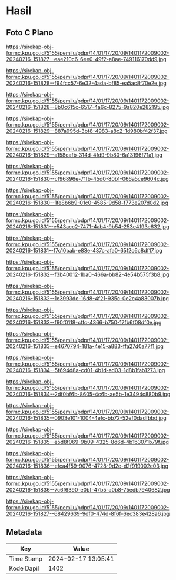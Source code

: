 # Hasil

## Foto C Plano

https://sirekap-obj-formc.kpu.go.id/5155/pemilu/pdpr/14/01/17/20/09/1401172009002-20240216-151827--eae210c6-6ee0-49f2-a8ae-749116170dd9.jpg

https://sirekap-obj-formc.kpu.go.id/5155/pemilu/pdpr/14/01/17/20/09/1401172009002-20240216-151828--f94fcc57-6e32-4ada-bf85-ea5ac8f70e2e.jpg

https://sirekap-obj-formc.kpu.go.id/5155/pemilu/pdpr/14/01/17/20/09/1401172009002-20240216-151828--8b0c615c-6517-4a6c-8275-9a820e282195.jpg

https://sirekap-obj-formc.kpu.go.id/5155/pemilu/pdpr/14/01/17/20/09/1401172009002-20240216-151829--887a995d-3bf8-4983-a8c2-1d980bf42f37.jpg

https://sirekap-obj-formc.kpu.go.id/5155/pemilu/pdpr/14/01/17/20/09/1401172009002-20240216-151829--a158eafb-314d-4fd9-9b80-6a13196f71a1.jpg

https://sirekap-obj-formc.kpu.go.id/5155/pemilu/pdpr/14/01/17/20/09/1401172009002-20240216-151830--cf96896e-71fb-45d0-80b1-066a5ce9604c.jpg

https://sirekap-obj-formc.kpu.go.id/5155/pemilu/pdpr/14/01/17/20/09/1401172009002-20240216-151830--1fe8b6b9-01c0-4585-9d58-f773e207d0d2.jpg

https://sirekap-obj-formc.kpu.go.id/5155/pemilu/pdpr/14/01/17/20/09/1401172009002-20240216-151831--e543acc2-7471-4ab4-9b54-253e4193e632.jpg

https://sirekap-obj-formc.kpu.go.id/5155/pemilu/pdpr/14/01/17/20/09/1401172009002-20240216-151831--f7c10bab-e83e-437c-afa0-65f2c6c8df17.jpg

https://sirekap-obj-formc.kpu.go.id/5155/pemilu/pdpr/14/01/17/20/09/1401172009002-20240216-151832--f3b40012-1ba0-466a-bb82-4e54b575f3b8.jpg

https://sirekap-obj-formc.kpu.go.id/5155/pemilu/pdpr/14/01/17/20/09/1401172009002-20240216-151832--1e3993dc-16d8-4f21-935c-0e2c4a83007b.jpg

https://sirekap-obj-formc.kpu.go.id/5155/pemilu/pdpr/14/01/17/20/09/1401172009002-20240216-151833--f90f0118-cffc-4366-b750-17fb6f08df0e.jpg

https://sirekap-obj-formc.kpu.go.id/5155/pemilu/pdpr/14/01/17/20/09/1401172009002-20240216-151833--e4670794-181a-4e15-a883-ffa27d0a77f1.jpg

https://sirekap-obj-formc.kpu.go.id/5155/pemilu/pdpr/14/01/17/20/09/1401172009002-20240216-151834--5f694d8a-cd01-4b1d-ad03-1d8b1fab1273.jpg

https://sirekap-obj-formc.kpu.go.id/5155/pemilu/pdpr/14/01/17/20/09/1401172009002-20240216-151834--2df0bf6b-8605-4c6b-ae5b-1e3494c880b9.jpg

https://sirekap-obj-formc.kpu.go.id/5155/pemilu/pdpr/14/01/17/20/09/1401172009002-20240216-151835--0903e101-1004-4efc-bb72-52ef0dadfbbd.jpg

https://sirekap-obj-formc.kpu.go.id/5155/pemilu/pdpr/14/01/17/20/09/1401172009002-20240216-151835--e5d8f069-9b09-4325-8d6d-4b1b3071b79f.jpg

https://sirekap-obj-formc.kpu.go.id/5155/pemilu/pdpr/14/01/17/20/09/1401172009002-20240216-151836--efca4f59-9076-4728-9d2e-d2f919002e03.jpg

https://sirekap-obj-formc.kpu.go.id/5155/pemilu/pdpr/14/01/17/20/09/1401172009002-20240216-151836--7c6f6390-e0bf-47b5-a0b8-75edb7940682.jpg

https://sirekap-obj-formc.kpu.go.id/5155/pemilu/pdpr/14/01/17/20/09/1401172009002-20240216-151827--68429639-9df0-474d-8f6f-6ec383e428a6.jpg


## Metadata

| Key        | Value               |
| ---------- | ------------------- |
| Time Stamp | 2024-02-17 13:05:41 |
| Kode Dapil | 1402                |



